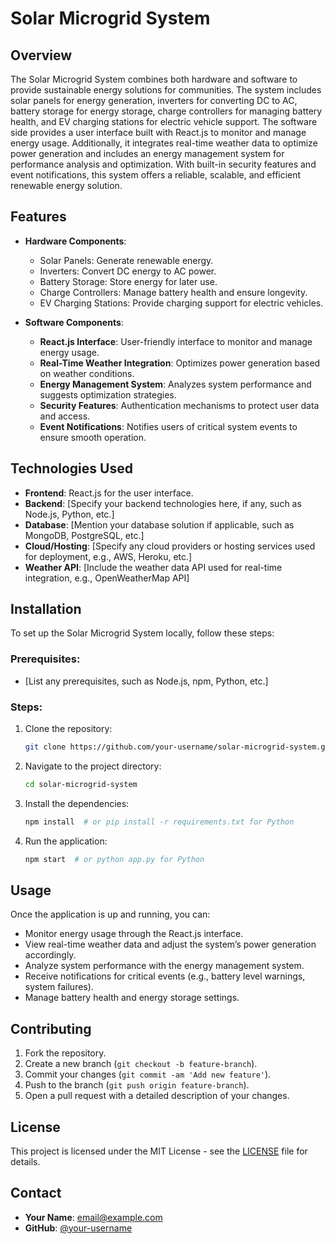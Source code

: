 # Solar Microgrid System

## Overview
The Solar Microgrid System combines both hardware and software to provide sustainable energy solutions for communities. The system includes solar panels for energy generation, inverters for converting DC to AC, battery storage for energy storage, charge controllers for managing battery health, and EV charging stations for electric vehicle support. The software side provides a user interface built with React.js to monitor and manage energy usage. Additionally, it integrates real-time weather data to optimize power generation and includes an energy management system for performance analysis and optimization. With built-in security features and event notifications, this system offers a reliable, scalable, and efficient renewable energy solution.

## Features
- **Hardware Components**:
  - Solar Panels: Generate renewable energy.
  - Inverters: Convert DC energy to AC power.
  - Battery Storage: Store energy for later use.
  - Charge Controllers: Manage battery health and ensure longevity.
  - EV Charging Stations: Provide charging support for electric vehicles.
  
- **Software Components**:
  - **React.js Interface**: User-friendly interface to monitor and manage energy usage.
  - **Real-Time Weather Integration**: Optimizes power generation based on weather conditions.
  - **Energy Management System**: Analyzes system performance and suggests optimization strategies.
  - **Security Features**: Authentication mechanisms to protect user data and access.
  - **Event Notifications**: Notifies users of critical system events to ensure smooth operation.

## Technologies Used
- **Frontend**: React.js for the user interface.
- **Backend**: [Specify your backend technologies here, if any, such as Node.js, Python, etc.]
- **Database**: [Mention your database solution if applicable, such as MongoDB, PostgreSQL, etc.]
- **Cloud/Hosting**: [Specify any cloud providers or hosting services used for deployment, e.g., AWS, Heroku, etc.]
- **Weather API**: [Include the weather data API used for real-time integration, e.g., OpenWeatherMap API]

## Installation
To set up the Solar Microgrid System locally, follow these steps:

### Prerequisites:
- [List any prerequisites, such as Node.js, npm, Python, etc.]

### Steps:
1. Clone the repository:
    ```bash
    git clone https://github.com/your-username/solar-microgrid-system.git
    ```
2. Navigate to the project directory:
    ```bash
    cd solar-microgrid-system
    ```
3. Install the dependencies:
    ```bash
    npm install  # or pip install -r requirements.txt for Python
    ```
4. Run the application:
    ```bash
    npm start  # or python app.py for Python
    ```

## Usage
Once the application is up and running, you can:
- Monitor energy usage through the React.js interface.
- View real-time weather data and adjust the system’s power generation accordingly.
- Analyze system performance with the energy management system.
- Receive notifications for critical events (e.g., battery level warnings, system failures).
- Manage battery health and energy storage settings.

## Contributing
1. Fork the repository.
2. Create a new branch (`git checkout -b feature-branch`).
3. Commit your changes (`git commit -am 'Add new feature'`).
4. Push to the branch (`git push origin feature-branch`).
5. Open a pull request with a detailed description of your changes.

## License
This project is licensed under the MIT License - see the [LICENSE](LICENSE) file for details.

## Contact
- **Your Name**: [email@example.com](mailto:balajiso2803@gmail.com)
- **GitHub**: [@your-username](https://github.com/jbalaji28)
